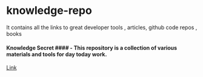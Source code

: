 # knowledge-repo
It contains all the links to great developer tools , articles, github code repos , books 



#### Knowledge Secret #### - This repository is a collection of various materials and tools for day today work.

[Link](https://github.com/trimstray/the-book-of-secret-knowledge)
